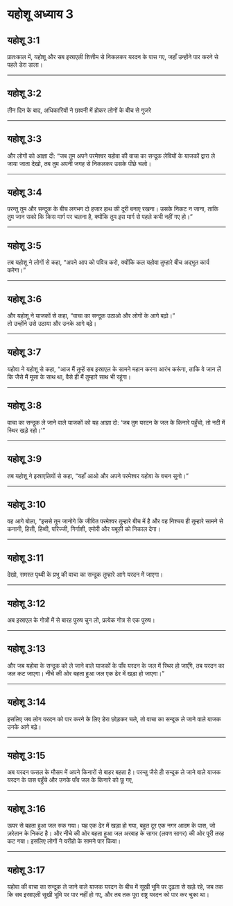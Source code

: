 # यहोशू अध्याय 3

## यहोशू 3:1

प्रातःकाल में, यहोशू और सब इस्राएली शित्तीम से निकलकर यरदन के पास गए, जहाँ उन्होंने पार करने से पहले डेरा डाला।

---

## यहोशू 3:2

तीन दिन के बाद, अधिकारियों ने छावनी में होकर लोगों के बीच से गुजरे

---

## यहोशू 3:3

और लोगों को आज्ञा दी: “जब तुम अपने परमेश्वर यहोवा की वाचा का सन्दूक लेवियों के याजकों द्वारा ले जाया जाता देखो, तब तुम अपनी जगह से निकलकर उसके पीछे चलो।

---

## यहोशू 3:4

परन्तु तुम और सन्दूक के बीच लगभग दो हजार हाथ की दूरी बनाए रखना। उसके निकट न जाना, ताकि तुम जान सको कि किस मार्ग पर चलना है, क्योंकि तुम इस मार्ग से पहले कभी नहीं गए हो।”

---

## यहोशू 3:5

तब यहोशू ने लोगों से कहा, “अपने आप को पवित्र करो, क्योंकि कल यहोवा तुम्हारे बीच अद्भुत कार्य करेगा।”

---

## यहोशू 3:6

और यहोशू ने याजकों से कहा, “वाचा का सन्दूक उठाओ और लोगों के आगे बढ़ो।”  
तो उन्होंने उसे उठाया और उनके आगे बढ़े।

---

## यहोशू 3:7

यहोवा ने यहोशू से कहा, “आज मैं तुम्हें सब इस्राएल के सामने महान करना आरंभ करूंगा, ताकि वे जान लें कि जैसे मैं मूसा के साथ था, वैसे ही मैं तुम्हारे साथ भी रहूंगा।

---

## यहोशू 3:8

वाचा का सन्दूक ले जाने वाले याजकों को यह आज्ञा दो: ‘जब तुम यरदन के जल के किनारे पहुँचो, तो नदी में स्थिर खड़े रहो।’”

---

## यहोशू 3:9

तब यहोशू ने इस्राएलियों से कहा, “यहाँ आओ और अपने परमेश्वर यहोवा के वचन सुनो।”

---

## यहोशू 3:10

वह आगे बोला, “इससे तुम जानोगे कि जीवित परमेश्वर तुम्हारे बीच में है और वह निश्चय ही तुम्हारे सामने से कनानी, हित्ती, हिव्वी, परिज्जी, गिर्गाशी, एमोरी और यबूसी को निकाल देगा।

---

## यहोशू 3:11

देखो, समस्त पृथ्वी के प्रभु की वाचा का सन्दूक तुम्हारे आगे यरदन में जाएगा।

---

## यहोशू 3:12

अब इस्राएल के गोत्रों में से बारह पुरुष चुन लो, प्रत्येक गोत्र से एक पुरुष।

---

## यहोशू 3:13

और जब यहोवा के सन्दूक को ले जाने वाले याजकों के पाँव यरदन के जल में स्थिर हो जाएँगे, तब यरदन का जल कट जाएगा। नीचे की ओर बहता हुआ जल एक ढेर में खड़ा हो जाएगा।”

---

## यहोशू 3:14

इसलिए जब लोग यरदन को पार करने के लिए डेरा छोड़कर चले, तो वाचा का सन्दूक ले जाने वाले याजक उनके आगे बढ़े।

---

## यहोशू 3:15

अब यरदन फसल के मौसम में अपने किनारों से बाहर बहता है। परन्तु जैसे ही सन्दूक ले जाने वाले याजक यरदन के पास पहुँचे और उनके पाँव जल के किनारे को छू गए,

---

## यहोशू 3:16

ऊपर से बहता हुआ जल रुक गया। यह एक ढेर में खड़ा हो गया, बहुत दूर एक नगर आदम के पास, जो ज़रेतान के निकट है। और नीचे की ओर बहता हुआ जल अरबाह के सागर (लवण सागर) की ओर पूरी तरह कट गया। इसलिए लोगों ने यरीहो के सामने पार किया।

---

## यहोशू 3:17

यहोवा की वाचा का सन्दूक ले जाने वाले याजक यरदन के बीच में सूखी भूमि पर दृढ़ता से खड़े रहे, जब तक कि सब इस्राएली सूखी भूमि पर पार नहीं हो गए, और तब तक पूरा राष्ट्र यरदन को पार कर चुका था।
